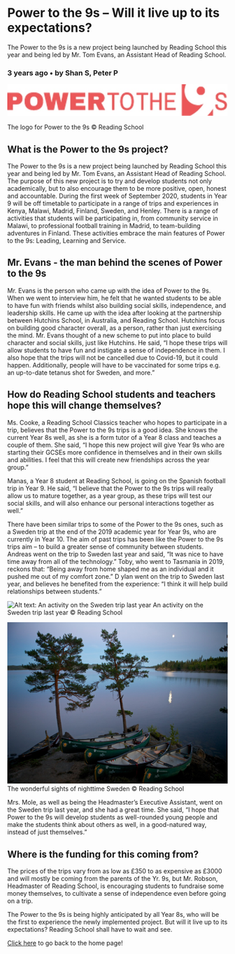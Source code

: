 
# Power to the 9s – Will it live up to its expectations?

The Power to the 9s is a new project being launched by Reading School this year and being led by Mr. Tom Evans, an Assistant Head of Reading School.

### 3 years ago • by Shan S, Peter P


![Alt text: The logo for Power to the 9s](/power-to-the-9s--extra-1.jpg "Power to the 9s logo")

The logo for Power to the 9s © Reading School

## What is the Power to the 9s project?

The Power to the 9s is a new project being launched by Reading School this year and being led by Mr. Tom Evans, an Assistant Head of Reading School. The purpose of this new project is to try and develop students not only academically, but to also encourage them to be more positive, open, honest and accountable. During the first week of September 2020, students in Year 9 will be off timetable to participate in a range of trips and experiences in Kenya, Malawi, Madrid, Finland, Sweden, and Henley. There is a range of activities that students will be participating in, from community service in Malawi, to professional football training in Madrid, to team-building adventures in Finland. These activities embrace the main features of Power to the 9s: Leading, Learning and Service.

## Mr. Evans - the man behind the scenes of Power to the 9s

Mr. Evans is the person who came up with the idea of Power to the 9s. When we went to interview him, he felt that he wanted students to be able to have fun with friends whilst also building social skills, independence, and leadership skills. He came up with the idea after looking at the partnership between Hutchins School, in Australia, and Reading School. Hutchins focus on building good character overall, as a person, rather than just exercising the mind. Mr. Evans thought of a new scheme to put into place to build character and social skills, just like Hutchins. He said, “I hope these trips will allow students to have fun and instigate a sense of independence in them. I also hope that the trips will not be cancelled due to Covid-19, but it could happen. Additionally, people will have to be vaccinated for some trips e.g. an up-to-date tetanus shot for Sweden, and more.”

## How do Reading School students and teachers hope this will change themselves?

Ms. Cooke, a Reading School Classics teacher who hopes to participate in a trip, believes that the Power to the 9s trips is a good idea. She knows the current Year 8s well, as she is a form tutor of a Year 8 class and teaches a couple of them. She said, “I hope this new project will give Year 9s who are starting their GCSEs more confidence in themselves and in their own skills and abilities. I feel that this will create new friendships across the year group.”

Manas, a Year 8 student at Reading School, is going on the Spanish football trip in Year 9. He said, “I believe that the Power to the 9s trips will really allow us to mature together, as a year group, as these trips will test our social skills, and will also enhance our personal interactions together as well.”

There have been similar trips to some of the Power to the 9s ones, such as a Sweden trip at the end of the 2019 academic year for Year 9s, who are currently in Year 10. The aim of past trips has been like the Power to the 9s trips aim – to build a greater sense of community between students. Andreas went on the trip to Sweden last year and said, “It was nice to have time away from all of the technology.” Toby, who went to Tasmania in 2019, reckons that: “Being away from home shaped me as an individual and it pushed me out of my comfort zone.” D ylan went on the trip to Sweden last year, and believes he benefited from the experience: “I think it will help build relationships between students.”

![Alt text: An activity on the Sweden trip last year](/power-to-the-9s--extra-2.jpg "One of the many activities on the Sweden trip.")
An activity on the Sweden trip last year © Reading School

![Alt text: The wonderful sights of nighttime Sweden](/power-to-the-9s--extra-3.jpg "A relaxing, scenic picture of Sweden")
The wonderful sights of nighttime Sweden © Reading School

Mrs. Mole, as well as being the Headmaster’s Executive Assistant, went on the Sweden trip last year, and she had a great time. She said, “I hope that Power to the 9s will develop students as well-rounded young people and make the students think about others as well, in a good-natured way, instead of just themselves.”

## Where is the funding for this coming from?

The prices of the trips vary from as low as £350 to as expensive as £3000 and will mostly be coming from the parents of the Yr. 9s, but Mr. Robson, Headmaster of Reading School, is encouraging students to fundraise some money themselves, to cultivate a sense of independence even before going on a trip.

The Power to the 9s is being highly anticipated by all Year 8s, who will be the first to experience the newly implemented project. But will it live up to its expectations? Reading School shall have to wait and see.

[Click here](/index.md) to go back to the home page!